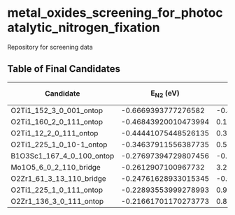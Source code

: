 # metal_oxides_screening_for_photocatalytic_nitrogen_fixation
Repository for screening data 
## Table of Final Candidates
| Candidate  | E<sub>N2</sub> (eV) | E<sub>O2</sub>(eV) | N<sub>2</sub> strucutre | N<sub>2</sub> strucutre |
| ------------- | ------------- | ------------- | -------------| -------------|
|O2Ti1_152_3_0_001_ontop|-0.6669393777276582|-0.450003884167927|![](https://github.com/nianhant/metal_oxides_screening_for_photocatalytic_nitrogen_fixation/blob/main/qualified_high_fidelity_gifs/O2Ti1_152_3_0_001/O2Ti1_152_3_0_001_N2_ontop.gif)|![](https://github.com/nianhant/metal_oxides_screening_for_photocatalytic_nitrogen_fixation/blob/main/qualified_high_fidelity_gifs/O2Ti1_152_3_0_001/O2Ti1_152_3_0_001_O2_ontop.gif)| 
|O2Ti1_160_2_0_111_ontop|-0.46843920010473994|0.15576334488014254|![](https://github.com/nianhant/metal_oxides_screening_for_photocatalytic_nitrogen_fixation/blob/main/qualified_high_fidelity_gifs/O2Ti1_160_2_0_111/O2Ti1_160_2_0_111_N2_ontop.gif)|![](https://github.com/nianhant/metal_oxides_screening_for_photocatalytic_nitrogen_fixation/blob/main/qualified_high_fidelity_gifs/O2Ti1_160_2_0_111/O2Ti1_160_2_0_111_O2_ontop.gif)| 
|O2Ti1_12_2_0_111_ontop|-0.44441075448526135|0.3121904215959148|![](https://github.com/nianhant/metal_oxides_screening_for_photocatalytic_nitrogen_fixation/blob/main/qualified_high_fidelity_gifs/O2Ti1_12_2_0_111/O2Ti1_12_2_0_111_N2_ontop.gif)|![](https://github.com/nianhant/metal_oxides_screening_for_photocatalytic_nitrogen_fixation/blob/main/qualified_high_fidelity_gifs/O2Ti1_12_2_0_111/O2Ti1_12_2_0_111_O2_ontop.gif)| 
|O2Ti1_225_1_0_10-1_ontop|-0.34637911556387735|0.5330267734507288|![](https://github.com/nianhant/metal_oxides_screening_for_photocatalytic_nitrogen_fixation/blob/main/qualified_high_fidelity_gifs/O2Ti1_225_1_0_10-1/O2Ti1_225_1_0_10-1_N2_ontop.gif)|![](https://github.com/nianhant/metal_oxides_screening_for_photocatalytic_nitrogen_fixation/blob/main/qualified_high_fidelity_gifs/O2Ti1_225_1_0_10-1/O2Ti1_225_1_0_10-1_O2_ontop.gif)| 
|B1O3Sc1_167_4_0_100_ontop|-0.27697394729807456|-0.1588776896105628|![](https://github.com/nianhant/metal_oxides_screening_for_photocatalytic_nitrogen_fixation/blob/main/qualified_high_fidelity_gifs/B1O3Sc1_167_4_0_100/B1O3Sc1_167_4_0_100_N2_ontop.gif)|![](https://github.com/nianhant/metal_oxides_screening_for_photocatalytic_nitrogen_fixation/blob/main/qualified_high_fidelity_gifs/B1O3Sc1_167_4_0_100/B1O3Sc1_167_4_0_100_O2_ontop.gif)| 
|Mo1O5_6_0_2_110_bridge|-0.2612907100967732|3.2669972046032854|![](https://github.com/nianhant/metal_oxides_screening_for_photocatalytic_nitrogen_fixation/blob/main/qualified_high_fidelity_gifs/Mo1O5_6_0_2_110/Mo1O5_6_0_2_110_N2_bridge.gif)|![](https://github.com/nianhant/metal_oxides_screening_for_photocatalytic_nitrogen_fixation/blob/main/qualified_high_fidelity_gifs/Mo1O5_6_0_2_110/Mo1O5_6_0_2_110_O2_bridge.gif)| 
|O2Zr1_61_3_13_110_bridge|-0.24761628933015345|-0.06634642876360886|![](https://github.com/nianhant/metal_oxides_screening_for_photocatalytic_nitrogen_fixation/blob/main/qualified_high_fidelity_gifs/O2Zr1_61_3_13_110/O2Zr1_61_3_13_110_N2_bridge.gif)|![](https://github.com/nianhant/metal_oxides_screening_for_photocatalytic_nitrogen_fixation/blob/main/qualified_high_fidelity_gifs/O2Zr1_61_3_13_110/O2Zr1_61_3_13_110_O2_bridge.gif)| 
|O2Ti1_225_1_0_111_ontop|-0.22893553999278993|0.9842370799606215|![](https://github.com/nianhant/metal_oxides_screening_for_photocatalytic_nitrogen_fixation/blob/main/qualified_high_fidelity_gifs/O2Ti1_225_1_0_111/O2Ti1_225_1_0_111_N2_ontop.gif)|![](https://github.com/nianhant/metal_oxides_screening_for_photocatalytic_nitrogen_fixation/blob/main/qualified_high_fidelity_gifs/O2Ti1_225_1_0_111/O2Ti1_225_1_0_111_O2_ontop.gif)| 
|O2Zr1_136_3_0_111_ontop|-0.21661701170273773|0.8676962585786896|![](https://github.com/nianhant/metal_oxides_screening_for_photocatalytic_nitrogen_fixation/blob/main/qualified_high_fidelity_gifs/O2Zr1_136_3_0_111/O2Zr1_136_3_0_111_N2_ontop.gif)|![](https://github.com/nianhant/metal_oxides_screening_for_photocatalytic_nitrogen_fixation/blob/main/qualified_high_fidelity_gifs/O2Zr1_136_3_0_111/O2Zr1_136_3_0_111_O2_ontop.gif)| 
